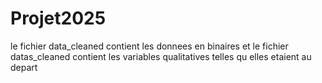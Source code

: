 # Projet2025
le fichier data_cleaned contient les donnees en binaires et le fichier datas_cleaned contient les variables qualitatives telles qu elles etaient au depart
